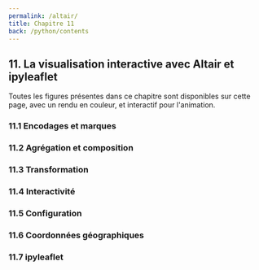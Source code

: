 ```yaml
---
permalink: /altair/
title: Chapitre 11
back: /python/contents
---
```


## 11. La visualisation interactive avec Altair et ipyleaflet

Toutes les figures présentes dans ce chapitre sont disponibles sur cette page, avec un rendu en couleur, et interactif pour l'animation.

### 11.1 Encodages et marques

### 11.2 Agrégation et composition

### 11.3 Transformation

### 11.4 Interactivité

### 11.5 Configuration

### 11.6 Coordonnées géographiques

### 11.7 ipyleaflet
